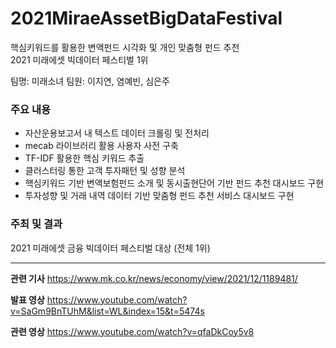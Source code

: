 # 2021MiraeAssetBigDataFestival
핵심키워드를 활용한 변액펀드 시각화 및 개인 맞춤형 펀드 추천   
2021 미래에셋 빅데이터 페스티벌 1위 

팀명: 미래소녀
팀원: 이지연, 염예빈, 심은주



### 주요 내용
- 자산운용보고서 내 텍스트 데이터 크롤링 및 전처리 
- mecab 라이브러리 활용 사용자 사전 구축
- TF-IDF 활용한 핵심 키워드 추출
- 클러스터링 통한 고객 투자패턴 및 성향 분석
- 핵심키워드 기반 변액보험펀드 소개 및 동시출현단어 기반 펀드 추천 대시보드 구현
- 투자성향 및 거래 내역 데이터 기반 맞춤형 펀드 추천 서비스 대시보드 구현 


### 주최 및 결과
2021 미래에셋 금융 빅데이터 페스티벌 대상 (전체 1위)

------
**관련 기사**
https://www.mk.co.kr/news/economy/view/2021/12/1189481/

**발표 영상**
https://www.youtube.com/watch?v=SaGm9BnTUhM&list=WL&index=15&t=5474s

**관련 영상**
https://www.youtube.com/watch?v=qfaDkCoy5v8
